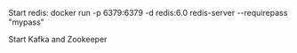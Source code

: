 Start redis:
docker run -p 6379:6379 -d redis:6.0 redis-server --requirepass "mypass"

Start Kafka and Zookeeper
